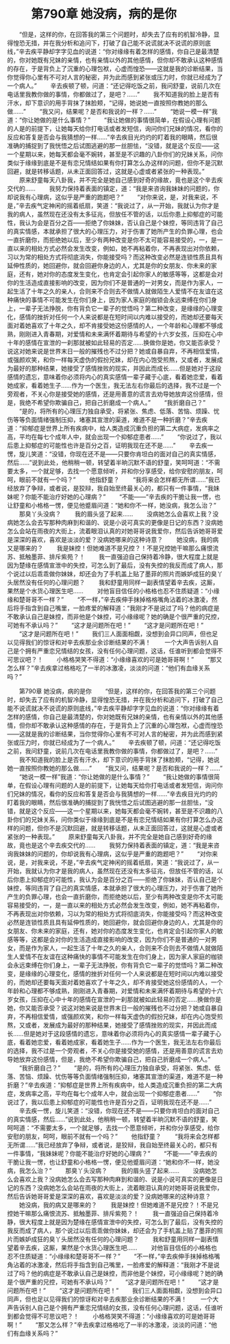 # 　　第790章 她没病，病的是你
　　“但是，这样的你，在回答我的第三个问题时，却失去了应有的机智冷静，显得惶恐无措，并在我分析和追问下，打破了自己能不说谎就决不说谎的原则底线，”辛去疾平静却字字见血的说道：“你对缘缘有着怎样的感情，你自己是最清楚的，你对她既有兄妹的亲情，也有亲情以外的其他感情，但你却不敢承认这种感情的存在，于是背负上了沉重的心理包袱，心虚而惶恐——这就是我的诊断结果，当你觉得你心里有不可对人言的秘密，并为此而感到紧张或压力时，你就已经成为了一个病人。”
　　辛去疾顿了顿，问道：“还记得吃饭之前，我问舒童，说前几次在电话里我教你做的事情，你都做过了，是吧？……”
　　我不知道我的脸上是否有汗水，却下意识的用手背抹了抹脸颊，“记得，她说她一直按照你教她的那么做……”
　　“我又问，结果呢？是否和我说的一样？……”
　　“她说一模一样”我道：“你让她做的是什么事情？”
　　“我让她做的事情很简单，在假设心理有问题的人是的前提下，让她每天给你打电话或者发短信，询问你们兄妹的情况，看你的反应和答复是否会与我猜想的一样……”辛去疾目光灼灼的盯着我的眼睛，然后很准确的捕捉到了我恍悟之后试图逃避的那一丝胆怯，“没错，就是这个反应——这一个星期以来，她每天都会毫不婉转，甚至是不识趣的八卦你们的兄妹关系，问你类似于缘缘到底是不是有恋兄情结如果有你打算怎么办这样的问题，但你不是沉默回避，就是转移话题，从未正面回答过，这就是心虚或者紧张的一种表现。”
　　原来舒童每天八卦我，并不完全是她自己感到好奇的缘故，竟也是这个辛去疾交代的……
　　我努力保持着表面的镇定，道：“我是来咨询我妹妹的问题的，你却说我有心理病，这似乎是严重的跑题吧？”
　　“对你来说，是，对我来说，不是，”辛去疾气定神闲的摇着纸扇，笑道：“我说过了，从一开始，我就认为你才是我的病人，虽然现在还没有太多征兆，但放任不管的话，以后你患上抑郁症的可能性，我认为会是百分之百——拒绝了你妹妹，否认自己是个妹控，等同违背了自己的真实情感，本就承担了很大的心理压力，对于伤害了她所产生的负罪心理，也会一直折磨你，而拒绝她以后，至少有两种改变是你不太可能容易接受的，一，是一直以来的相处方式必然会发生改变，例如，她不再粘着你，不再表现出对你依赖，习以为常的相处方式将彻底消失，你能接受吗？而这种改变必然是连锁性质且具有延伸性质的，她回避你，就会回避你身边的人，尤其是你的女朋友、你未来的家庭，还有，她对你的态度发生变化，也肯定会引起你家人的敏感等等，这都是会对你的生活造成直接影响的改变，因为你们不是普通的一对男女，而是作为家人，一起生活了十年之久的亲人，合则来不合则去不做情人就做陌生人爱情不在友谊在这种痛快的事情不可能发生在你们身上，因为家人家庭的枷锁会永远束缚在你们身上，一辈子无法挣脱，你有背负它一辈子的觉悟吗？第二种改变，是缘缘的心理变化，感情的挫折对任何一个人来说都是在短时间以内难以接受的，而她却还要每天面对着她喜欢了十年之久，却不肯接受她这份感情的人，一个年龄和心理都不够成熟，刚刚进入青春期，对爱情和未来满怀着期待与希望的十六岁女孩，压抑在心中十年的感情在宣泄的一刹那就被如此轻易的否定……换做你是她，你又能否承受？说这对她来说是世界末日一般的摧残也不过分把？她或自暴自弃，不再相信爱情，或强颜欢笑，和你一样每天虚伪的假扮兄妹，却在内心饱受煎熬，又或者，发展成为最好的那种结果，她接受了感情挫败的现实，并因此而成长……但是她对于这段感情的遗忘，意味着你必须将内心的真实感情一辈子藏于心底，看着她恋爱，看着她成家，看着她生子……作为一个医生，我无法左右你最后的选择，我不过是一个旁观者，不关心你是接受她的感情，还是用善意的谎言去劝导她放弃这份感情，但是，我绝不希望你欺骗自己，把自己折磨成一个病人。”
　　“我折磨自己？”
　　“是的，将所有的心理压力独自承受，将紧张、焦虑、低落、苦恼、烦躁、忧伤等等负面情绪强制压抑，堵塞其宣泄的渠道，难道不是一种折磨？”辛去疾道：“抑郁症是世界上所有疾病中，给人类造成沉重负担的第二大病症，发病率之高，平均在每七个成年人中，就会出现一个抑郁症患者……”
　　“你说过了，我以后患上抑郁症的可能性也许是百分之百，证明我现在还不是……”
　　辛去疾一愣，旋儿笑道：“没错，你现在还不是——只要你肯坦白的面对自己的真实情感，然后……”说到此处，他稍稍一顿，转望着半晌沉默不语的舒童，笑呵呵道：“不需要太多，一个就足够，去找一个愿意倾听，并和你分享感受，给你安慰的朋友，呵呵，眼前不就有一个吗？”
　　他指舒童？
　　“我将来会怎样都无所谓……”我已经放弃了争辩，或者说，是狡辩，我自始至终最关心的，都只有一件事情，“我妹妹呢？你能不能治疗好她的心理病？”
　　“不能——”辛去疾的干脆让我一愣，也让舒童和小格格一愣，便见他蹙眉问道：“她和你不一样，她没病，我怎么治？”
　　那臭丫头没病？
　　我的眉头竖了起来……
　　没病她怎么会喜欢上我？没病她怎么会去写那种肉麻到和谐的、说是小说可真实的更像是日记的东西？没病她怎么会站在雨夜的大街上，流着眼泪认真的对她哥哥说我爱你，然后告诉她哥哥爱是深深的喜欢，喜欢是淡淡的爱？没病她哪来的这种诗意？
　　她没病，我的病又是哪来的？
　　我是妹控！但她难道不是兄控？！不是兄控她干嘛那么痛恨流苏、抵触墨菲、排斥紫苑？！
　　我一直强迫自己保持着冷静，很大程度上就是因为楚缘在感情宣泄中的失控，可怎么到了最后，没有失控的我反而成了病人，那个说过以后乖乖做你妹妹，却还会为了手机盖上贴了墨菲的照片而嫉妒成狂的臭丫头居然没有任何的心理问题？
　　我和舒童用同样一副表情望着辛去疾，这厮，果然是个水货心理医生吧……
　　对他盲目信任的小格格也忍不住质疑道：“小缘缘和楚哥哥不一样？”
　　“不一样，”辛去疾伸手抹掉格格嘴角沾着的冰激凌，然后将手指含到自己嘴里，一脸疼爱的解释道：“我刚才不是说过了吗？他的病症是不敢承认自己是妹控，而非他是个妹控，可小缘缘呢？她的确是个很严重的兄控，可她有不承认吗？”
　　“这才是问题所在吧！”
　　“这才是问题所在吧！”
　　“这才是问题所在吧！”
　　我们三人面面相觑，没想到会异口同声，但也足以见得我们的惊讶和对辛去疾那业余诊断结果的不满！
　　一个大声告诉别人自己是个拥有严重恋兄情结的女孩，没有任何心理问题，这话，任谁听到都会觉得不可思议吧？！
　　小格格哭笑不得道：“小缘缘喜欢的可是她哥哥啊！”
　　“那又怎么样？”辛去疾拿过格格吃了一半的冰激凌，淡淡的问道：“他们有血缘关系吗？”

　　第790章 她没病，病的是你
　　“但是，这样的你，在回答我的第三个问题时，却失去了应有的机智冷静，显得惶恐无措，并在我分析和追问下，打破了自己能不说谎就决不说谎的原则底线，”辛去疾平静却字字见血的说道：“你对缘缘有着怎样的感情，你自己是最清楚的，你对她既有兄妹的亲情，也有亲情以外的其他感情，但你却不敢承认这种感情的存在，于是背负上了沉重的心理包袱，心虚而惶恐——这就是我的诊断结果，当你觉得你心里有不可对人言的秘密，并为此而感到紧张或压力时，你就已经成为了一个病人。”
　　辛去疾顿了顿，问道：“还记得吃饭之前，我问舒童，说前几次在电话里我教你做的事情，你都做过了，是吧？……”
　　我不知道我的脸上是否有汗水，却下意识的用手背抹了抹脸颊，“记得，她说她一直按照你教她的那么做……”
　　“我又问，结果呢？是否和我说的一样？……”
　　“她说一模一样”我道：“你让她做的是什么事情？”
　　“我让她做的事情很简单，在假设心理有问题的人是的前提下，让她每天给你打电话或者发短信，询问你们兄妹的情况，看你的反应和答复是否会与我猜想的一样……”辛去疾目光灼灼的盯着我的眼睛，然后很准确的捕捉到了我恍悟之后试图逃避的那一丝胆怯，“没错，就是这个反应——这一个星期以来，她每天都会毫不婉转，甚至是不识趣的八卦你们的兄妹关系，问你类似于缘缘到底是不是有恋兄情结如果有你打算怎么办这样的问题，但你不是沉默回避，就是转移话题，从未正面回答过，这就是心虚或者紧张的一种表现。”
　　原来舒童每天八卦我，并不完全是她自己感到好奇的缘故，竟也是这个辛去疾交代的……
　　我努力保持着表面的镇定，道：“我是来咨询我妹妹的问题的，你却说我有心理病，这似乎是严重的跑题吧？”
　　“对你来说，是，对我来说，不是，”辛去疾气定神闲的摇着纸扇，笑道：“我说过了，从一开始，我就认为你才是我的病人，虽然现在还没有太多征兆，但放任不管的话，以后你患上抑郁症的可能性，我认为会是百分之百——拒绝了你妹妹，否认自己是个妹控，等同违背了自己的真实情感，本就承担了很大的心理压力，对于伤害了她所产生的负罪心理，也会一直折磨你，而拒绝她以后，至少有两种改变是你不太可能容易接受的，一，是一直以来的相处方式必然会发生改变，例如，她不再粘着你，不再表现出对你依赖，习以为常的相处方式将彻底消失，你能接受吗？而这种改变必然是连锁性质且具有延伸性质的，她回避你，就会回避你身边的人，尤其是你的女朋友、你未来的家庭，还有，她对你的态度发生变化，也肯定会引起你家人的敏感等等，这都是会对你的生活造成直接影响的改变，因为你们不是普通的一对男女，而是作为家人，一起生活了十年之久的亲人，合则来不合则去不做情人就做陌生人爱情不在友谊在这种痛快的事情不可能发生在你们身上，因为家人家庭的枷锁会永远束缚在你们身上，一辈子无法挣脱，你有背负它一辈子的觉悟吗？第二种改变，是缘缘的心理变化，感情的挫折对任何一个人来说都是在短时间以内难以接受的，而她却还要每天面对着她喜欢了十年之久，却不肯接受她这份感情的人，一个年龄和心理都不够成熟，刚刚进入青春期，对爱情和未来满怀着期待与希望的十六岁女孩，压抑在心中十年的感情在宣泄的一刹那就被如此轻易的否定……换做你是她，你又能否承受？说这对她来说是世界末日一般的摧残也不过分把？她或自暴自弃，不再相信爱情，或强颜欢笑，和你一样每天虚伪的假扮兄妹，却在内心饱受煎熬，又或者，发展成为最好的那种结果，她接受了感情挫败的现实，并因此而成长……但是她对于这段感情的遗忘，意味着你必须将内心的真实感情一辈子藏于心底，看着她恋爱，看着她成家，看着她生子……作为一个医生，我无法左右你最后的选择，我不过是一个旁观者，不关心你是接受她的感情，还是用善意的谎言去劝导她放弃这份感情，但是，我绝不希望你欺骗自己，把自己折磨成一个病人。”
　　“我折磨自己？”
　　“是的，将所有的心理压力独自承受，将紧张、焦虑、低落、苦恼、烦躁、忧伤等等负面情绪强制压抑，堵塞其宣泄的渠道，难道不是一种折磨？”辛去疾道：“抑郁症是世界上所有疾病中，给人类造成沉重负担的第二大病症，发病率之高，平均在每七个成年人中，就会出现一个抑郁症患者……”
　　“你说过了，我以后患上抑郁症的可能性也许是百分之百，证明我现在还不是……”
　　辛去疾一愣，旋儿笑道：“没错，你现在还不是——只要你肯坦白的面对自己的真实情感，然后……”说到此处，他稍稍一顿，转望着半晌沉默不语的舒童，笑呵呵道：“不需要太多，一个就足够，去找一个愿意倾听，并和你分享感受，给你安慰的朋友，呵呵，眼前不就有一个吗？”
　　他指舒童？
　　“我将来会怎样都无所谓……”我已经放弃了争辩，或者说，是狡辩，我自始至终最关心的，都只有一件事情，“我妹妹呢？你能不能治疗好她的心理病？”
　　“不能——”辛去疾的干脆让我一愣，也让舒童和小格格一愣，便见他蹙眉问道：“她和你不一样，她没病，我怎么治？”
　　那臭丫头没病？
　　我的眉头竖了起来……
　　没病她怎么会喜欢上我？没病她怎么会去写那种肉麻到和谐的、说是小说可真实的更像是日记的东西？没病她怎么会站在雨夜的大街上，流着眼泪认真的对她哥哥说我爱你，然后告诉她哥哥爱是深深的喜欢，喜欢是淡淡的爱？没病她哪来的这种诗意？
　　她没病，我的病又是哪来的？
　　我是妹控！但她难道不是兄控？！不是兄控她干嘛那么痛恨流苏、抵触墨菲、排斥紫苑？！
　　我一直强迫自己保持着冷静，很大程度上就是因为楚缘在感情宣泄中的失控，可怎么到了最后，没有失控的我反而成了病人，那个说过以后乖乖做你妹妹，却还会为了手机盖上贴了墨菲的照片而嫉妒成狂的臭丫头居然没有任何的心理问题？
　　我和舒童用同样一副表情望着辛去疾，这厮，果然是个水货心理医生吧……
　　对他盲目信任的小格格也忍不住质疑道：“小缘缘和楚哥哥不一样？”
　　“不一样，”辛去疾伸手抹掉格格嘴角沾着的冰激凌，然后将手指含到自己嘴里，一脸疼爱的解释道：“我刚才不是说过了吗？他的病症是不敢承认自己是妹控，而非他是个妹控，可小缘缘呢？她的确是个很严重的兄控，可她有不承认吗？”
　　“这才是问题所在吧！”
　　“这才是问题所在吧！”
　　“这才是问题所在吧！”
　　我们三人面面相觑，没想到会异口同声，但也足以见得我们的惊讶和对辛去疾那业余诊断结果的不满！
　　一个大声告诉别人自己是个拥有严重恋兄情结的女孩，没有任何心理问题，这话，任谁听到都会觉得不可思议吧？！
　　小格格哭笑不得道：“小缘缘喜欢的可是她哥哥啊！”
　　“那又怎么样？”辛去疾拿过格格吃了一半的冰激凌，淡淡的问道：“他们有血缘关系吗？”
